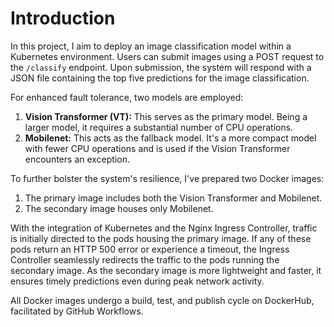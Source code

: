# Introduction

In this project, I aim to deploy an image classification model within a Kubernetes environment. Users can submit images using a POST request to the `/classify` endpoint. Upon submission, the system will respond with a JSON file containing the top five predictions for the image classification.

For enhanced fault tolerance, two models are employed:

1. __Vision Transformer (VT):__ This serves as the primary model. Being a larger model, it requires a substantial number of CPU operations.
2. __Mobilenet:__ This acts as the fallback model. It's a more compact model with fewer CPU operations and is used if the Vision Transformer encounters an exception.

To further bolster the system's resilience, I've prepared two Docker images:

1. The primary image includes both the Vision Transformer and Mobilenet.
2. The secondary image houses only Mobilenet.

With the integration of Kubernetes and the Nginx Ingress Controller, traffic is initially directed to the pods housing the primary image. If any of these pods return an HTTP 500 error or experience a timeout, the Ingress Controller seamlessly redirects the traffic to the pods running the secondary image. As the secondary image is more lightweight and faster, it ensures timely predictions even during peak network activity.

All Docker images undergo a build, test, and publish cycle on DockerHub, facilitated by GitHub Workflows.